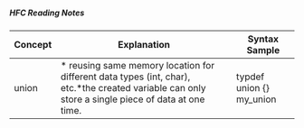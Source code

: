 ##### HFC Reading Notes
| Concept | Explanation | Syntax Sample |
| --- | --- | --- |
| union |* reusing same memory location for different data types (int, char), etc.*the created variable can only store a single piece of data at one time. | typdef union {} my_union| 

